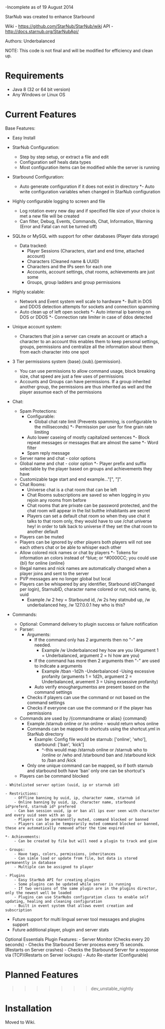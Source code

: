
-Incomplete as of 19 August 2014


StarNub was created to enhance Starbound

Wiki - https://github.com/StarNub/StarNub/wiki
API - http://docs.starnub.org/StarNubApi/

Authors: Underbalanced

NOTE: This code is not final and will be modified for efficiency and clean up.

Requirements
============
- Java 8 (32 or 64 bit version)
- Any Windows or Linux OS

Current Features
========
Base Features:
   - Easy Install
   - StarNub Configuration:
		- Step by step setup, or extract a file and edit
		- Configuration self heals data types
		- Most configuration items can be modified while the server is running
   - Starbound Configuration:
		- Auto generate configuration if it does not exist in directory
		*- Auto write configuration variables when changed in StarNub configuration
   - Highly configurable logging to screen and file
		- Log rotation every new day and if specified file size of your choice is met a new file will be created
		- Can filter, Debug, Events, Commands, Chat, Information, Warning (Error and Fatal can not be turned off)
   - SQLite or MySQL with support for other databases (Player data storage)
		- Data tracked:
			- Player Sessions (Characters, start and end time, attached account)
			- Characters (Cleaned name & UUID)
			- Characters and the IPs seen for each one
			- Accounts, account settings, chat rooms, achievements are just some
			- Groups, group ladders and group permissions
   - Highly scalable:
		- Network and Event system well scale to hardware
   *- Built in DOS and DDOS detection attempts for sockets and connection spamming
		- Auto clean up of left open sockets
		*- Auto internal ip banning on DOS or DDOS
		*- Connection rate limiter in case of ddos detected
   - Unique account system:
		- Characters that join a server can create an account or attach a character to an account this enables them to keep personal settings, groups, permissions and centralize all the information about them from each character into one spot
   - 3 Tier permissions system {base}.{sub}.{permission}. 
		- You can use permissions to allow command usage, block breaking size, chat speed are just a few uses of permissions
		- Accounts and Groups can have permissions. If a group inherited another group, the permissions are thus inherited as well and the player assumse each of the permissions
   - Chat:
		- Spam Protections:
			- Configurable: 
				- Global chat rate limit (Prevents spamming, is configurable to the milliseconds)
					*- Permission per user for fine grain rate limiting
			- Auto lower caseing of mostly capitalized sentences
			*- Block repeat messages or messages that are almost the same
			*- Word filter
			- Spam reply message
		- Server name and chat - color options
		- Global name and chat - color option
		*- Player prefix and suffix selectable by the player based on groups and achievements they have
		- Customizable tage start and end example..."[", "]".
		- Chat Rooms: 
			- Universe chat is a chat room that can be left
			- Chat Rooms subscriptions are saved so when logging in you rejoin any rooms from before
			- Chat rooms that are private can be password protected, and the chat room will appear in the list butthe inhabitants are secret
			- Players can set a default chat room so when they use chat it talks to that room only, they would have to use /chat universe hey! in order to talk back to universe if they set the chat room to another default
		- Players can be muted
		- Players can be ignored by other players both players will not see each others chat or be able to whisper each other
		- Allow colored nick names or chat by players
		*- Tokens for information an colors instead of ^blue; or ^#0000CC; you could use {bl} for online {online}
		- Illegal names and nick names are automatically changed when a player joins and sent to the server
		- PVP messages are no longer global but local
		- Players can be whispered by any identifier, Starbound id(Changed per login), StarnubID, character name colored or not, nick name, ip, uuid
			- Example /w 2 hey = Starbound id, /w 2s hey statnubd up, /w underbalanced hey, /w 127.0.0.1 hey who is this?
		
   - Commands: 
		- Optional: Command delivery to plugin success or failure notification
		- Parser:
			- Arguments:
				- If the command only has 2 arguments then no "-" are needed.
					- Example /w Underbalanced hey how are you (Argument 1 = Underbalanced, argument 2 = hi how are you)
				- If the command has more then 2 arguments then "-" are used to indicate a arguments
					- Example /tban -1d2h -Underbalanced -Using excessive profanity (arguments 1 = 1d2h, argument 2 = Underbalanced, aruement 3 = Using exsessive profanity)
				- Auto verify enoughargumentss are present based on the command settings
			- Checks if players can use the command or not based on the command settings
			- Checks if everyone can use the command or if the player has permissions
		- Commands are used by /{commandname or alias} {command}
			- Example /starnub online or /sn online - would return whos online
			- Commands can be mapped to shortcuts using the shortcut.yml in StarNub directory
				- Example: Config file would be starnub: ['online', 'who'], starbound: ['ban', 'kick']
					- ^-this would map /starnub online or /starnub who to /online or /who and /starbound ban and /starbound kick to /ban and /kick
			- Only one unique command can be mapped, so if both starnub and starbound both have 'ban' only one can be shortcut's
		- Players can be command blocked
					
	- Whitelisted server option (uuid, ip or starnub id)
	
	- Restrictions: 
		- Offline banning by uuid, ip, character name, starnub id
		- Online banning by uuid, ip, character name, starbound id*preferd, starnub id* prefered
		- Can ban session uuid, ip or ban all ips ever seen with character and every uuid seen with an ip
		- Players can be permanently muted, command blocked or banned
		- Players can also be temporarily muted command blocked or banned, these are automatically removed after the time expired

	*- Achievements:
		- Can be created by file but will need a plugin to track and give
		
	- Groups:
		- Have tags, colors, permissions, inheritances
		- Can simle load or update from file, but data is stored permanently in database
		- Multiple can be assigned to player
		
	- Plugins
		- Easy StarNub API for creating plugins
		- Some plugins can be updated while server is running
		- If two versions of the same plugin are in the plugins director, only the newest well be loaded
		- Plugins can use StarNubs configuration class to enable self updating, healing and cleaning configuration
		- Built in event system that allows event creation and subscription
	
   - Future support	for multi lingual server tool messages and plugins support
   - Future additional player, plugin and server stats
   
Optional Essentials Plugin Features:
	- Server Monitor (Checks every 20 seconds)
		- Checks the Starbound Server process every 15 seconds. (Restarts on Server crashes)
		- Checks the Starbound Server for a response via (TCP)(Restarts on Server lockups)
		- Auto Re-starter (Configurable)

	
Planned Features
================

>>>>>>> dev_unstable_nightly
	
Installation
============
Moved to Wiki.

